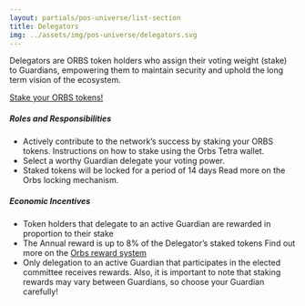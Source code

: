 ```yaml
---
layout: partials/pos-universe/list-section
title: Delegators
img: ../assets/img/pos-universe/delegators.svg
---
```


Delegators are ORBS token holders who assign their voting weight (stake) to Guardians, empowering them to maintain security and uphold the long term vision of the ecosystem.

[Stake your ORBS tokens!](http://www.google.com "button")

##### Roles and Responsibilities

- Actively contribute to the network’s success by staking your ORBS tokens. Instructions on how to stake using the Orbs Tetra wallet.
- Select a worthy Guardian delegate your voting power.
- Staked tokens will be locked for a period of 14 days Read more on the Orbs locking mechanism.

##### Economic Incentives

- Token holders that delegate to an active Guardian are rewarded in proportion to their stake
- The Annual reward is up to 8% of the Delegator’s staked tokens Find out more on the [Orbs reward system](http://www.google.com "link")
- Only delegation to an active Guardian that participates in the elected committee receives rewards. Also, it is important to note that staking rewards may vary between Guardians, so choose your Guardian carefully!
